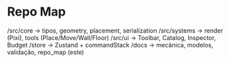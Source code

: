 # Repo Map
/src/core -> tipos, geometry, placement, serialization
/src/systems -> render (Pixi), tools (Place/Move/Wall/Floor)
/src/ui -> Toolbar, Catalog, Inspector, Budget
/store -> Zustand + commandStack
/docs -> mecânica, modelos, validação, repo_map (este)